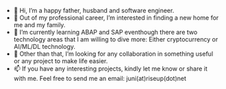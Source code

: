 - 👋 Hi, I’m a happy father, husband and software engineer.
- 👀 Out of my professional career, I’m interested in finding a new home for me and my family.
- 🌱 I’m currently learning ABAP and SAP eventhough there are two technology areas that I am willing to dive more: Either cryptocurrency or AI/ML/DL technology.
- 💞️ Other than that, I’m looking for any collaboration in something useful or any project to make life easier.
- 📫 If you have any interesting projects, kindly let me know or share it with me. Feel free to send me an email: juni(at)riseup(dot)net

<!---
jwongso/jwongso is a happy father, husband and software engineer. He's (always) looking for new challenges and achievements.
--->

